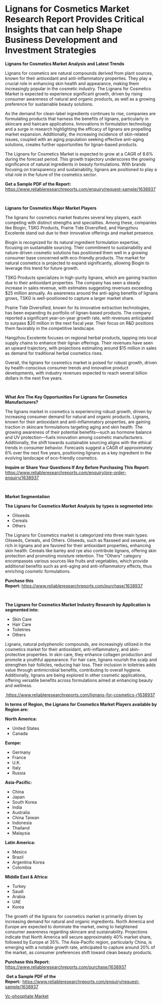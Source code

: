 <p><h1>Lignans for Cosmetics Market Research Report Provides Critical Insights that can help Shape Business Development and Investment Strategies</h1></p><p><strong>Lignans for Cosmetics Market Analysis and Latest Trends</strong></p>
<p><p>Lignans for cosmetics are natural compounds derived from plant sources, known for their antioxidant and anti-inflammatory properties. They play a crucial role in enhancing skin health and appearance, making them increasingly popular in the cosmetic industry. The Lignans for Cosmetics Market is expected to experience significant growth, driven by rising consumer awareness of natural and organic products, as well as a growing preference for sustainable beauty solutions.</p><p>As the demand for clean-label ingredients continues to rise, companies are formulating products that harness the benefits of lignans, particularly in skincare and haircare applications. Innovations in formulation technology and a surge in research highlighting the efficacy of lignans are propelling market expansion. Additionally, the increasing incidence of skin-related issues, coupled with an aging population seeking effective anti-aging solutions, creates further opportunities for lignan-based products.</p><p>The Lignans for Cosmetics Market is expected to grow at a CAGR of 8.6% during the forecast period. This growth trajectory underscores the growing significance of natural ingredients in beauty formulations. With brands focusing on transparency and sustainability, lignans are positioned to play a vital role in the future of the cosmetics sector.</p></p>
<p><strong>Get a Sample PDF of the Report:&nbsp;</strong> <a href="https://www.reliableresearchreports.com/enquiry/request-sample/1638937?utm_campaign=2225&utm_medium=2&utm_source=Github&utm_content=ia&utm_term=01022025&utm_id=lignans-for-cosmetics">https://www.reliableresearchreports.com/enquiry/request-sample/1638937</a></p>
<p>&nbsp;</p>
<p><strong>Lignans for Cosmetics Major Market Players</strong></p>
<p><p>The lignans for cosmetics market features several key players, each competing with distinct strengths and specialties. Among these, companies like Biogin, TSKG Products, Prairie Tide Diversified, and Hangzhou Excelente stand out due to their innovative offerings and market presence.</p><p>Biogin is recognized for its natural ingredient formulation expertise, focusing on sustainable sourcing. Their commitment to sustainability and nature-driven cosmetic solutions has positioned them well in a growing consumer base concerned with eco-friendly products. The market for natural cosmetics is projected to expand significantly, allowing Biogin to leverage this trend for future growth.</p><p>TSKG Products specializes in high-purity lignans, which are gaining traction due to their antioxidant properties. The company has seen a steady increase in sales revenue, with estimates suggesting revenues exceeding $25 million annually. As awareness around the anti-aging benefits of lignans grows, TSKG is well-positioned to capture a larger market share.</p><p>Prairie Tide Diversified, known for its innovative extraction technologies, has been expanding its portfolio of lignan-based products. The company reported a significant year-on-year growth rate, with revenues anticipated to surpass $20 million in the next fiscal year. Their focus on R&D positions them favorably in the competitive landscape.</p><p>Hangzhou Excelente focuses on regional herbal products, tapping into local supply chains to enhance their lignan offerings. Their revenues have seen an upward trajectory, with projections estimating around $15 million in sales as demand for traditional herbal cosmetics rises.</p><p>Overall, the lignans for cosmetics market is poised for robust growth, driven by health-conscious consumer trends and innovative product developments, with industry revenues expected to reach several billion dollars in the next five years.</p></p>
<p>&nbsp;</p>
<p><strong>What Are The Key Opportunities For Lignans for Cosmetics Manufacturers?</strong></p>
<p><p>The lignans market in cosmetics is experiencing robust growth, driven by increasing consumer demand for natural and organic products. Lignans, known for their antioxidant and anti-inflammatory properties, are gaining traction in skincare formulations targeting aging and skin health. The growing awareness of their potential benefits—such as hormone balance and UV protection—fuels innovation among cosmetic manufacturers. Additionally, the shift towards sustainable sourcing aligns with the ethical trends in consumer behavior. Forecasts suggest a CAGR of approximately 6% over the next five years, positioning lignans as a key ingredient in the evolving landscape of eco-friendly cosmetics.</p></p>
<p><strong>Inquire or Share Your Questions If Any Before Purchasing This Report:</strong> <a href="https://www.reliableresearchreports.com/enquiry/pre-order-enquiry/1638937?utm_campaign=2225&utm_medium=2&utm_source=Github&utm_content=ia&utm_term=01022025&utm_id=lignans-for-cosmetics">https://www.reliableresearchreports.com/enquiry/pre-order-enquiry/1638937</a></p>
<p>&nbsp;</p>
<p><strong>Market Segmentation</strong></p>
<p><strong>The Lignans for Cosmetics Market Analysis by types is segmented into:</strong></p>
<p><ul><li>Oilseeds</li><li>Cereals</li><li>Others</li></ul></p>
<p><p>The Lignans for Cosmetics market is categorized into three main types: Oilseeds, Cereals, and Others. Oilseeds, such as flaxseed and sesame, are rich in lignans and are favored for their antioxidant properties, enhancing skin health. Cereals like barley and rye also contribute lignans, offering skin protection and promoting moisture retention. The "Others" category encompasses various sources like fruits and vegetables, which provide additional benefits such as anti-aging and anti-inflammatory effects, thus enriching cosmetic formulations.</p></p>
<p><strong>Purchase this Report:&nbsp;</strong><a href="https://www.reliableresearchreports.com/purchase/1638937?utm_campaign=2225&utm_medium=2&utm_source=Github&utm_content=ia&utm_term=01022025&utm_id=lignans-for-cosmetics">https://www.reliableresearchreports.com/purchase/1638937</a></p>
<p>&nbsp;</p>
<p><strong>The Lignans for Cosmetics Market Industry Research by Application is segmented into:</strong></p>
<p><ul><li>Skin Care</li><li>Hair Care</li><li>Toiletries</li><li>Others</li></ul></p>
<p><p>Lignans, natural polyphenolic compounds, are increasingly utilized in the cosmetics market for their antioxidant, anti-inflammatory, and skin-protective properties. In skin care, they enhance collagen production and promote a youthful appearance. For hair care, lignans nourish the scalp and strengthen hair follicles, reducing hair loss. Their inclusion in toiletries adds value through antimicrobial benefits, contributing to overall hygiene. Additionally, lignans are being explored in other cosmetic applications, offering versatile benefits across formulations aimed at enhancing beauty and wellness.</p></p>
<p><a href="https://www.reliableresearchreports.com/lignans-for-cosmetics-r1638937?utm_campaign=2225&utm_medium=2&utm_source=Github&utm_content=ia&utm_term=01022025&utm_id=lignans-for-cosmetics">&nbsp;https://www.reliableresearchreports.com/lignans-for-cosmetics-r1638937</a></p>
<p><strong>In terms of Region, the Lignans for Cosmetics Market Players available by Region are:</strong></p>
<p>
    <p> <strong> North America: </strong>
        <ul>
            <li>United States</li>
            <li>Canada</li>
        </ul>
        </p> 
    <p> <strong> Europe: </strong>
        <ul>
            <li>Germany</li>
            <li>France</li>
            <li>U.K.</li>
            <li>Italy</li>
            <li>Russia</li>
        </ul>
        </p> 
    <p> <strong> Asia-Pacific: </strong>
        <ul>
            <li>China</li>
            <li>Japan</li>
            <li>South Korea</li>
            <li>India</li>
            <li>Australia</li>
            <li>China Taiwan</li>
            <li>Indonesia</li>
            <li>Thailand</li>
            <li>Malaysia</li>
        </ul>
        </p> 
    <p> <strong> Latin America: </strong>
        <ul>
            <li>Mexico</li>
            <li>Brazil</li>
            <li>Argentina Korea</li>
            <li>Colombia</li>
        </ul>
        </p> 
    <p> <strong> Middle East & Africa: </strong>
        <ul>
            <li>Turkey</li>
            <li>Saudi</li>
            <li>Arabia</li>
            <li>UAE</li>
            <li>Korea</li>
        </ul>
    </p>
    </p>
<p><p>The growth of the lignans for cosmetics market is primarily driven by increasing demand for natural and organic ingredients. North America and Europe are expected to dominate the market, owing to heightened consumer awareness regarding skincare and sustainability. Projections indicate that North America will secure approximately 40% market share, followed by Europe at 35%. The Asia-Pacific region, particularly China, is emerging with a notable growth rate, anticipated to capture around 20% of the market, as consumer preferences shift toward clean beauty products.</p></p>
<p><strong>Purchase this Report: </strong><a href="https://www.reliableresearchreports.com/purchase/1638937?utm_campaign=2225&utm_medium=2&utm_source=Github&utm_content=ia&utm_term=01022025&utm_id=lignans-for-cosmetics">https://www.reliableresearchreports.com/purchase/1638937</a></p>
<p>&nbsp;<strong>Get a Sample PDF of the Report:&nbsp;&nbsp;</strong><a href="https://www.reliableresearchreports.com/enquiry/request-sample/1638937?utm_campaign=2225&utm_medium=2&utm_source=Github&utm_content=ia&utm_term=01022025&utm_id=lignans-for-cosmetics">https://www.reliableresearchreports.com/enquiry/request-sample/1638937</a></p>
<p><strong></strong></p>
<p><p><a href="https://github.com/rodinayygacklezi/Market-Research-Report-List-1/blob/main/vc-phosphate-market.md?utm_campaign=2225&utm_medium=2&utm_source=Github&utm_content=ia&utm_term=01022025&utm_id=lignans-for-cosmetics">Vc-phosphate Market</a></p></p>